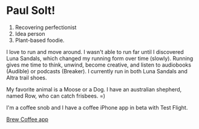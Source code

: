 # Paul Solt!

1. Recovering perfectionist
2. Idea person
3. Plant-based foodie.

I love to run and move around. I wasn't able to run far until I discovered Luna Sandals, which changed my running form over time (slowly). Running gives me time to think, unwind, become creative, and listen to audiobooks (Audible) or podcasts (Breaker). I currently run in both Luna Sandals and Altra trail shoes.

My favorite animal is a Moose or a Dog. I have an australian shepherd, named Row, who can catch frisbees. =)

I'm a coffee snob and I have a coffee iPhone app in beta with Test Flight. 

[Brew Coffee app](https://BrewCoffeeApp.com)

